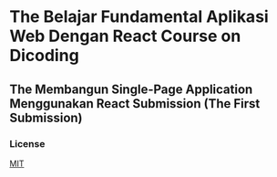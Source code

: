 # The Belajar Fundamental Aplikasi Web Dengan React Course on Dicoding

## The Membangun Single-Page Application Menggunakan React Submission (The First Submission)

### License

[MIT](https://github.com/syahdaromansyah/dicoding-first-submission-bfawdr/blob/main/LICENSE.md)
